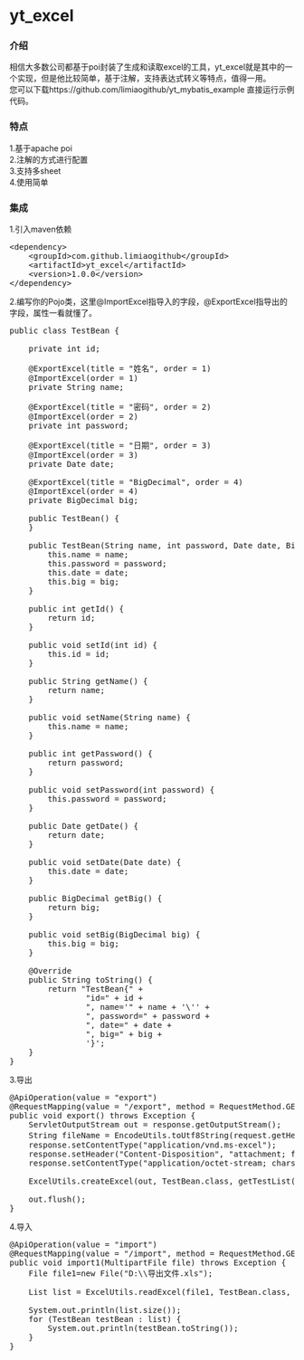 # yt_excel
<h3>介绍</h3>
相信大多数公司都基于poi封装了生成和读取excel的工具，yt_excel就是其中的一个实现，但是他比较简单，基于注解，支持表达式转义等特点，值得一用。</br>
您可以下载https://github.com/limiaogithub/yt_mybatis_example 直接运行示例代码。</br>

<h3>特点</h3>
1.基于apache poi</br>
2.注解的方式进行配置</br>
3.支持多sheet</br>
4.使用简单</br>

<h3>集成</h3>
1.引入maven依赖</br>
<pre>
&lt;dependency&gt;
&nbsp;&nbsp;&nbsp;&nbsp;&lt;groupId&gt;com.github.limiaogithub&lt;/groupId&gt;
&nbsp;&nbsp;&nbsp;&nbsp;&lt;artifactId&gt;yt_excel&lt;/artifactId&gt;
&nbsp;&nbsp;&nbsp;&nbsp;&lt;version&gt;1.0.0&lt;/version&gt;
&lt;/dependency&gt;
</pre>

2.编写你的Pojo类，这里@ImportExcel指导入的字段，@ExportExcel指导出的字段，属性一看就懂了。</br>
<pre>
public class TestBean {

    private int id;

    @ExportExcel(title = "姓名", order = 1)
    @ImportExcel(order = 1)
    private String name;

    @ExportExcel(title = "密码", order = 2)
    @ImportExcel(order = 2)
    private int password;

    @ExportExcel(title = "日期", order = 3)
    @ImportExcel(order = 3)
    private Date date;

    @ExportExcel(title = "BigDecimal", order = 4)
    @ImportExcel(order = 4)
    private BigDecimal big;

    public TestBean() {
    }

    public TestBean(String name, int password, Date date, BigDecimal big) {
        this.name = name;
        this.password = password;
        this.date = date;
        this.big = big;
    }

    public int getId() {
        return id;
    }

    public void setId(int id) {
        this.id = id;
    }

    public String getName() {
        return name;
    }

    public void setName(String name) {
        this.name = name;
    }

    public int getPassword() {
        return password;
    }

    public void setPassword(int password) {
        this.password = password;
    }

    public Date getDate() {
        return date;
    }

    public void setDate(Date date) {
        this.date = date;
    }

    public BigDecimal getBig() {
        return big;
    }

    public void setBig(BigDecimal big) {
        this.big = big;
    }

    @Override
    public String toString() {
        return "TestBean{" +
                "id=" + id +
                ", name='" + name + '\'' +
                ", password=" + password +
                ", date=" + date +
                ", big=" + big +
                '}';
    }
}
</pre>

3.导出</br>
<pre>
@ApiOperation(value = "export")
@RequestMapping(value = "/export", method = RequestMethod.GET)
public void export() throws Exception {
    ServletOutputStream out = response.getOutputStream();
    String fileName = EncodeUtils.toUtf8String(request.getHeader("User-Agent"), "导出文件.xls");
    response.setContentType("application/vnd.ms-excel");
    response.setHeader("Content-Disposition", "attachment; filename=" + fileName);
    response.setContentType("application/octet-stream; charset=utf-8");

    ExcelUtils.createExcel(out, TestBean.class, getTestList());

    out.flush();
}
</pre>

4.导入</br>
<pre>
@ApiOperation(value = "import")
@RequestMapping(value = "/import", method = RequestMethod.GET)
public void import1(MultipartFile file) throws Exception {
    File file1=new File("D:\\导出文件.xls");
    
    List<TestBean> list = ExcelUtils.readExcel(file1, TestBean.class, new ExcelConfig().setStartRow(2));
    
    System.out.println(list.size());
    for (TestBean testBean : list) {
        System.out.println(testBean.toString());
    }
}
</pre>
